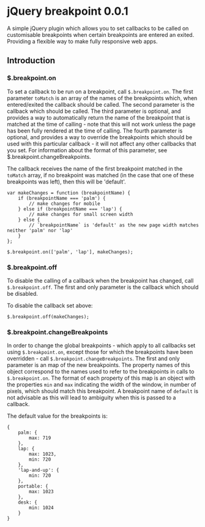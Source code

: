 # jQuery breakpoint 0.0.1 #
A simple jQuery plugin which allows you to set callbacks to be called on customisable breakpoints when certain breakpoints are entered an exited. Providing a flexible way to make fully responsive web apps.

## Introduction ##
### $.breakpoint.on ###
To set a callback to be run on a breakpoint, call `$.breakpoint.on`. The first parameter `toMatch` is an array of the names of the breakpoints which, when entered/exited the callback should be called. The second parameter is the callback which should be called. The third parameter is optional, and provides a way to automatically return the name of the breakpoint that is matched at the time of calling - note that this will not work unless the page has been fully rendered at the time of calling. The fourth parameter is optional, and provides a way to override the breakpoints which should be used with this particular callback - it will not affect any other callbacks that you set. For information about the format of this parameter, see $.breakpoint.changeBreakpoints.

The callback receives the name of the first breakpoint matched in the `toMatch` array, if no breakpoint was matched (in the case that one of these breakpoints was left), then this will be 'default'.

    var makeChanges = function (breakpointName) {
        if (breakpointName === 'palm') {
            // make changes for mobile
        } else if (breakpointName === 'lap') {
            // make changes for small screen width
        } else {
            // `breakpointName` is 'default' as the new page width matches neither 'palm' nor 'lap'
        }
    };

    $.breakpoint.on(['palm', 'lap'], makeChanges);

### $.breakpoint.off ###
To disable the calling of a callback when the breakpoint has changed, call `$.breakpoint.off`. The first and only parameter is the callback which should be disabled.

To disable the callback set above:

    $.breakpoint.off(makeChanges);

### $.breakpoint.changeBreakpoints ###
In order to change the global breakpoints - which apply to all callbacks set using `$.breakpoint.on`, except those for which the breakpoints have been overridden - call `$.breakpoint.changeBreakpoints`. The first and only parameter is an map of the new breakpoints. The property names of this object correspond to the names used to refer to the breakpoints in calls to `$.breakpoint.on`. The format of each property of this map is an object with the properties `min` and `max` indicating the width of the window, in number of pixels, which should match this breakpoint. A breakpoint name of `default` is not advisable as this will lead to ambiguity when this is passed to a callback.

The default value for the breakpoints is:

    {
        palm: {
            max: 719
        },
        lap: {
            max: 1023,
            min: 720
        },
        'lap-and-up': {
            min: 720
        },
        portable: {
            max: 1023
        },
        desk: {
            min: 1024
        }
    }